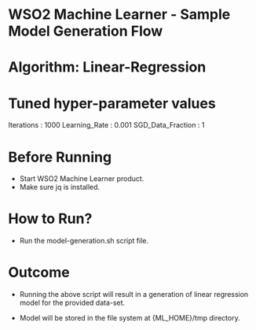 WSO2 Machine Learner - Sample Model Generation Flow
===================================================

Algorithm: Linear-Regression
==============================

Tuned hyper-parameter values
============================

Iterations : 1000
Learning_Rate : 0.001
SGD_Data_Fraction : 1

Before Running
==============

* Start WSO2 Machine Learner product.
* Make sure jq is installed.

How to Run?
===========

* Run the model-generation.sh script file.

Outcome
=======

* Running the above script will result in a generation of linear regression model for the provided data-set.

* Model will be stored in the file system at {ML_HOME}/tmp directory.